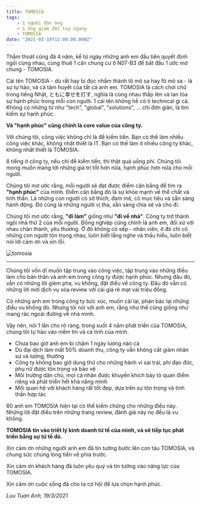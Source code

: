 ```yaml
---
title: TOMOSIA
tags:
    - 1 người đàn ông
    - 1 ông giám đốc tay ngang
    - TOMOSIA
date: "2021-03-19T12:00:00.000Z"
---
```


Thấm thoát cũng đã 4 năm, kể từ ngày những anh em đầu tiên quyết định ngồi cùng nhau, cùng thuê 1 căn chung cư ở N07-B3 để bắt đầu 1 ước mơ chung - TOMOSIA.

Cái tên TOMOSIA - dù rất hay bị đọc nhầm thành tô mô sa hay fô mô sa - là sự tự hào, và cả tâm huyết của tất cả anh em. TOMOSIA là cách chơi chữ trong tiếng Nhật, ともに幸せを灯す, nghĩa là cùng nhau thắp lên và lan tỏa sự hạnh phúc trong mỗi con người. 1 cái tên không hề có tí technical gì cả. Không có những từ như "tech", "global", "solutions", ... chỉ đơn giản, là tìm kiếm sự hạnh phúc.

**Và "hạnh phúc" cũng chính là core value của công ty.**

Với chúng tôi, công việc không chỉ là để kiếm tiền. Bạn có thể làm nhiều công việc khác, không nhất thiết là IT. Bạn có thể làm ở nhiều công ty khác, không nhất thiết là TOMOSIA.

8 tiếng ở công ty, nếu chỉ để kiếm tiền, thì thật quá uổng phí. Chúng tôi mong muốn mang tới những giá trị tốt hơn nữa, hạnh phúc hơn nữa cho mỗi người.

Chúng tôi mơ ước rằng, mỗi người sẽ đạt được điểm cân bằng để tìm ra **"hạnh phúc"** của mình. 
Điểm cân bằng đó là sự khỏe mạnh về thể chất và tinh thần. 
Là những con người có sở thích, đam mê, có mục tiêu và sẵn sàng hành động. 
Đó cũng là những người vị tha, sẵn sàng chia sẻ và cho đi.

Chúng tôi mơ ước rằng, **"đi làm"** giống như **"đi về nhà"**. Công ty trở thành ngôi nhà thứ 2 của mỗi người. Đồng nghiệp cũng chính là anh em, đối xử với nhau chân thành, yêu thương. Ở đó không có sếp - nhân viên, ở đó chỉ có những con người tôn trọng nhau, luôn biết lắng nghe và thấu hiểu, luôn biết nói lời cảm ơn và xin lỗi.

![tomosia](/tomosia.jpg)

---

Chúng tôi vốn dĩ muốn tập trung vào công việc, tập trung vào những điều làm cho bản thân và anh em trong công ty được hạnh phúc. Nhưng đâu đó, vẫn có những lời gièm pha, vu khống, đặt điều về công ty. Đâu đó vẫn có những lời mời dịch vụ xóa review với cái giá rẻ mạt vài triệu đồng.

Có những anh em trong công ty bức xúc, muốn cãi lại, phản bác lại những điều vu khống đó. Nhưng tôi nói với anh em, rằng như thế cũng giống như mang rác ngoài đường về nhà mình.

Vậy nên, nói 1 lần cho rõ ràng, trong suốt 4 năm phát triển của TOMOSIA, chúng tôi tự hào vào niềm tin và cá tính của mình.

- Chưa bao giờ anh em bị chậm 1 ngày lương nào cả
- Dù đại dịch làm mất 50% doanh thu, công ty vẫn không cắt giảm nhân sự và lương, thưởng
- Công ty không bao giờ dung thứ cho những hành vi sai trái, phi đạo đức, phụ nữ được tôn trọng và bảo vệ
- Môi trường dân chủ, mọi cá nhân được khuyến khích bày tỏ quan điểm riêng và phát triển hết khả năng mình
- Mối quan hệ với khách hàng rất tốt đẹp, dựa trên sự tôn trọng và tinh thần hợp tác

60 anh em TOMOSIA hiện tại có thể kiểm chứng cho những điều này. Những lời đặt điều trên những trang review, đánh giá này nọ đều là vu khống.

**TOMOSIA tin vào triết lý kinh doanh tử tế của mình, và sẽ tiếp tục phát triển bằng sự tử tế đó.**

Xin cảm ơn những người anh em đã tin tưởng bước lên con tàu TOMOSIA, và chung sức chung lòng tiến về phía trước.

Xin cảm ơn khách hàng đã luôn yêu quý và tin tưởng vào năng lực của TOMOSIA. 

Xin cảm ơn cuộc sống đã cho ta cơ hội để lựa chọn hạnh phúc. 

_Luu Tuan Anh, 19/3/2021_